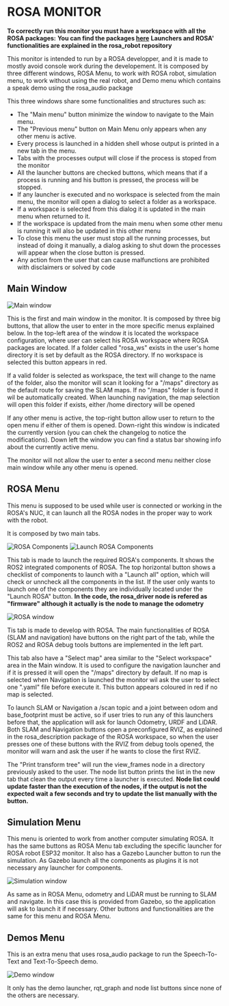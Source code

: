 # ROSA MONITOR

**To correctly run this monitor you must have a workspace with all the ROSA packages:**
**You can find the packages [here](https://github.com/PabloNH00/rosa_robot)**
**Launchers and ROSA' functionalities are explained in the rosa_robot repository**

This monitor is intended to run by a ROSA developper, and it is made to mostly avoid console work during the developement. It is composed by three different windows, ROSA Menu, to work with ROSA robot, simulation menu, to work without using the real robot, and Demo menu which contains a speak demo using the rosa_audio package

This three windows share some functionalities and structures such as:
 - The "Main menu" button minimize the window to navigate to the Main menu. 
 - The "Previous menu" button on Main Menu only appears when any other menu is active.
 - Every process is launched in a hidden shell whose output is printed in a new tab in the menu. 
 - Tabs with the processes output will close if the process is stoped from the monitor
 - All the launcher buttons are checked buttons, which means that if a process is running and his button is pressed, the process will be stopped. 
 - If any launcher is executed and no workspace is selected from the main menu, the monitor will open a dialog to select a folder as a workspace. 
 - If a workspace is selected from this dialog it is updated in the main menu when returned to it.
 - If the workspace is updated from the main menu when some other menu is running it will also be updated in this other menu
 - To close this menu the user must stop all the running processes, but instead of doing it manually, a dialog asking to shut down the processes will appear when the close button is pressed.
 - Any action from the user that can cause malfunctions are prohibited with disclaimers or solved by code

## Main Window

![Main window](Images/MainWindow.png)

This is the first and main window in the monitor. It is composed by three big buttons, that allow the user to enter in the more specific menus explained below. In the top-left area of the window it is located the workspace configuration, where user can select his ROSA workspace where ROSA packages are located. If a folder called "rosa_ws" exists in the user's home directory it is set by default as the ROSA directory. If no workspace is selected this button appears in red.

If a valid folder is selected as workspace, the text will change to the name of the folder, also the monitor will scan it looking for a "/maps" directory as the default route for saving the SLAM maps. If no "/maps" folder is found it wil be automatically created. When launching navigation, the map selection will open this folder if exists, either /home directory will be opened

If any other menu is active, the top-right button allow user to return to the open menu if either of them is opened. Down-right this window is indicated the currently version (you can chek the changelog to notice the modifications). Down left the window you can find a status bar showing info about the currently active menu.

The monitor will not allow the user to enter a second menu neither close main window while any other menu is opened.

## ROSA Menu

This menu is supposed to be used while user is connected or working in the ROSA's NUC, it can launch all the ROSA nodes in the proper way to work with the robot.

It is composed by two main tabs.

![ROSA Components](Images/ROSAComponents.png) ![Launch ROSA Components](Images/SelectRosaComponents.png)

This tab is made to launch the required ROSA's components. It shows the ROS2 integrated components of ROSA. The top horizontal button shows a checklist of components to launch with a "Launch all" option, which will check or unncheck all the components in the list. If the user only wants to launch one of the components they are individually located under the "Launch ROSA" button. 
**In the code, the rosa_driver node is refered as "firmware" although it actually is the node to manage the odometry**

![ROSA window](Images/ROSAMenu.png)

Tis tab is made to develop with ROSA. The main functionalities of ROSA (SLAM and navigation) have buttons on the right part of the tab, while the ROS2 and ROSA debug tools buttons are implemented in the left part. 

This tab also have a "Select map" area similar to the "Select workspace" area in the Main window. It is used to configure the navigation launcher and if it is pressed it will open the "/maps" directory by default. If no map is selected when Navigation is launched the monitor wil ask the user to select one ".yaml" file before execute it. This button appears coloured in red if no map is selected.

To launch SLAM or Navigation a /scan topic and a joint between odom and base_footprint must be active, so if user tries to run any of this launchers before that, the application will ask for launch Odometry, URDF and LiDAR. 
Both SLAM and Navigation buttons open a preconfigured RVIZ, as explained in the rosa_description package of the ROSA workspace, so when the user presses one of these buttons with the RVIZ from debug tools opened, the monitor will warn and ask the user if he wants to close the first RVIZ.

The "Print transform tree" will run the view_frames node in a directory previously asked to the user. The node list button prints the list in the new tab that clean the output every time a launcher is executed. **Node list could update faster than the execution of the nodes, if the output is not the expected wait a few seconds and try to update the list manually with the button.**

## Simulation Menu

This menu is oriented to work from another computer simulating ROSA. It has the same buttons as ROSA Menu tab excluding the specific launcher for ROSA robot ESP32 monitor. It also has a Gazebo Launcher button to run the simulation. As Gazebo launch all the components as plugins it is not necessary any launcher for components.

![Simulation window](Images/SimulationMenu.png)

As same as in ROSA Menu, odometry and LiDAR must be running to SLAM and navigate. In this case this is provided from Gazebo, so the application will ask to launch it if necessary. Other buttons and functionalities are the same for this menu and ROSA Menu.

## Demos Menu

This is an extra menu that uses rosa_audio package to run the Speech-To-Text and Text-To-Speech demo. 

![Demo window](Images/DemoMenu.png)

It only has the demo launcher, rqt_graph and node list buttons since none of the others are necessary.
